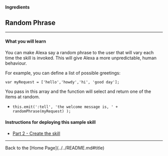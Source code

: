 #### Ingredients
## Random Phrase <a id="title"></a>
<hr />


#### What you will learn

You can make Alexa say a random phrase to the user that will vary each time the skill is invoked.  This will give Alexa a more unpredictable, human behaviour.

For example, you can define a list of possible greetings:

```
var myRequest = ['hello','howdy','hi', 'good day'];
```

You pass in this array and the function will select and return one of the items at random.

 + ```this.emit(':tell', 'the welcome message is, ' + randomPhrase(myRequest) );```


#### Instructions for deploying this sample skill

 * [Part 2 - Create the skill](./PAGE2.md#title)


<hr />
Back to the [Home Page](../../README.md#title)



